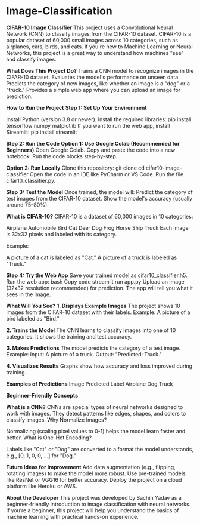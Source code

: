 # Image-Classification

**CIFAR-10 Image Classifier**
This project uses a Convolutional Neural Network (CNN) to classify images from the CIFAR-10 dataset. CIFAR-10 is a popular dataset of 60,000 small images across 10 categories, such as airplanes, cars, birds, and cats. If you're new to Machine Learning or Neural Networks, this project is a great way to understand how machines "see" and classify images.


**What Does This Project Do?**
Trains a CNN model to recognize images in the CIFAR-10 dataset.
Evaluates the model's performance on unseen data.
Predicts the category of new images, like whether an image is a "dog" or a "truck."
Provides a simple web app where you can upload an image for prediction.


**How to Run the Project**
**Step 1: Set Up Your Environment**

Install Python (version 3.8 or newer).
Install the required libraries:
pip install tensorflow numpy matplotlib
If you want to run the web app, install Streamlit:
pip install streamlit

**Step 2: Run the Code**
**Option 1: Use Google Colab (Recommended for Beginners)**
Open Google Colab.
Copy and paste the code into a new notebook.
Run the code blocks step-by-step.

**Option 2: Run Locally**
Clone this repository:
git clone <repository-link>
cd cifar10-image-classifier
Open the code in an IDE like PyCharm or VS Code.
Run the file cifar10_classifier.py.

**Step 3: Test the Model**
Once trained, the model will:
Predict the category of test images from the CIFAR-10 dataset.
Show the model's accuracy (usually around 75–80%).

**What is CIFAR-10?**
CIFAR-10 is a dataset of 60,000 images in 10 categories:

Airplane
Automobile
Bird
Cat
Deer
Dog
Frog
Horse
Ship
Truck
Each image is 32x32 pixels and labeled with its category.

Example:

A picture of a cat is labeled as "Cat."
A picture of a truck is labeled as "Truck."

**Step 4: Try the Web App**
Save your trained model as cifar10_classifier.h5.
Run the web app:
bash
Copy code
streamlit run app.py
Upload an image (32x32 resolution recommended) for prediction. The app will tell you what it sees in the image.


**What Will You See?**
**1. Displays Example Images**
The project shows 10 images from the CIFAR-10 dataset with their labels.
Example: A picture of a bird labeled as "Bird."


**2. Trains the Model**
The CNN learns to classify images into one of 10 categories.
It shows the training and test accuracy.


**3. Makes Predictions**
The model predicts the category of a test image.
Example:
Input: A picture of a truck.
Output: "Predicted: Truck."


**4. Visualizes Results**
Graphs show how accuracy and loss improved during training.

**Examples of Predictions**
Image	Predicted Label
        Airplane
        Dog
        Truck

**Beginner-Friendly Concepts**

**What is a CNN?**
CNNs are special types of neural networks designed to work with images. They detect patterns like edges, shapes, and colors to classify images.
Why Normalize Images?

Normalizing (scaling pixel values to 0-1) helps the model learn faster and better.
What is One-Hot Encoding?

Labels like "Cat" or "Dog" are converted to a format the model understands, e.g., [0, 1, 0, 0, ...] for "Dog."


**Future Ideas for Improvement**
Add data augmentation (e.g., flipping, rotating images) to make the model more robust.
Use pre-trained models like ResNet or VGG16 for better accuracy.
Deploy the project on a cloud platform like Heroku or AWS.


**About the Developer**
This project was developed by Sachin Yadav as a beginner-friendly introduction to image classification with neural networks. If you’re a beginner, this project will help you understand the basics of machine learning with practical hands-on experience.
